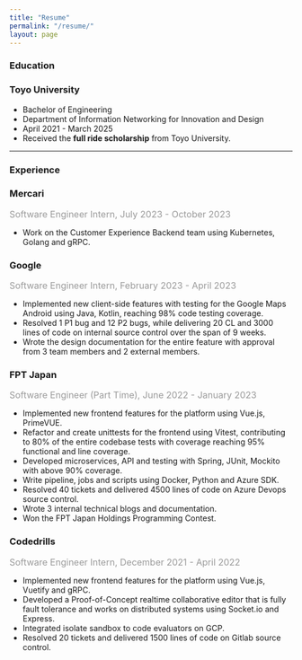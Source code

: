 ```yaml
---
title: "Resume"
permalink: "/resume/"
layout: page
---
```


### Education
### Toyo University
- Bachelor of Engineering
- Department of Information Networking for Innovation and Design
- April 2021 - March 2025
- Received the **full ride scholarship** from Toyo University.

------

### Experience
### Mercari
<span style="font-size: 16px; color: #999;"> Software Engineer Intern, July 2023 - October 2023 </span>

- Work on the Customer Experience Backend team using Kubernetes, Golang and gRPC.

### Google
<span style="font-size: 16px; color: #999;"> Software Engineer Intern, February 2023 - April 2023 </span>

- Implemented new client-side features with testing for the Google Maps Android using Java, Kotlin,
reaching 98% code testing coverage.
- Resolved 1 P1 bug and 12 P2 bugs, while delivering 20 CL and 3000 lines of code on internal
source control over the span of 9 weeks.
- Wrote the design documentation for the entire feature with approval from 3 team members and 2
external members.



### FPT Japan
<span style="font-size: 16px; color: #999;"> Software Engineer (Part Time), June 2022 - January 2023 </span>

- Implemented new frontend features for the platform using Vue.js, PrimeVUE.
- Refactor and create unittests for the frontend using Vitest, contributing to 80% of the entire
codebase tests with coverage reaching 95% functional and line coverage.
- Developed microservices, API and testing with Spring, JUnit, Mockito with above 90% coverage.
- Write pipeline, jobs and scripts using Docker, Python and Azure SDK.
- Resolved 40 tickets and delivered 4500 lines of code on Azure Devops source control.
- Wrote 3 internal technical blogs and documentation.
- Won the FPT Japan Holdings Programming Contest.


### Codedrills
<span style="font-size: 16px; color: #999;"> Software Engineer Intern, December 2021 - April 2022 </span>

- Implemented new frontend features for the platform using Vue.js, Vuetify and gRPC.
- Developed a Proof-of-Concept realtime collaborative editor that is fully fault tolerance and works on
distributed systems using Socket.io and Express.
- Integrated isolate sandbox to code evaluators on GCP.
- Resolved 20 tickets and delivered 1500 lines of code on Gitlab source control.
